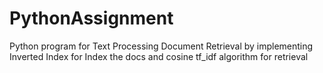 # PythonAssignment
Python program for Text Processing Document Retrieval by implementing Inverted Index for Index the docs and cosine tf_idf algorithm for retrieval

